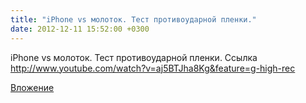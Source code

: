 ```yaml
---
title: "iPhone vs молоток. Тест противоударной пленки."
date: 2012-12-11 15:52:00 +0300
---
```


iPhone vs молоток. Тест противоударной пленки.
Ссылка
http://www.youtube.com/watch?v=aj5BTJha8Kg&feature=g-high-rec

[Вложение](http://www.youtube.com/watch?v=aj5BTJha8Kg&feature=g-high-rec)
